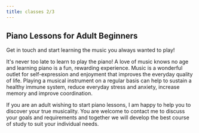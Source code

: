 ```yaml
---
title: classes 2/3
---
```


## Piano Lessons for Adult Beginners

Get in touch and start learning the music you always wanted to play!

It's never too late to learn to play the piano! A love of music knows no age and learning piano is a fun, rewarding experience. Music is a wonderful outlet for self-expression and enjoyment that improves the everyday quality of life. Playing a musical instrument on a regular basis can help to sustain a healthy immune system, reduce everyday stress and anxiety, increase memory and improve coordination.

If you are an adult wishing to start piano lessons, I am happy to help you to discover your true musicality. You are welcome to contact me to discuss your goals and requirements and together we will develop the best course of study to suit your individual needs.
